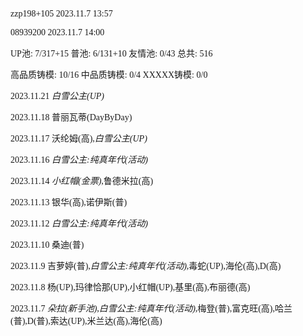 <font face="Fira Code">

zzp198+105 2023.11.7 13:57

08939200 2023.11.7 14:00

UP池: 7/317+15  普池: 6/131+10  友情池: 0/43  总共: 516

高品质铸模: 10/16  中品质铸模: 0/4  XXXXX铸模: 0/0

2023.11.21 *白雪公主(UP)*

2023.11.18 普丽瓦蒂(DayByDay)

2023.11.17 沃纶姆(高),*白雪公主(UP)*

2023.11.16 *白雪公主:纯真年代(活动)*

2023.11.14 *小红帽(金票)*,鲁德米拉(高)

2023.11.13 银华(高),诺伊斯(普)

2023.11.12 *白雪公主:纯真年代(活动)*

2023.11.10 桑迪(普)

2023.11.9 吉萝婷(普),*白雪公主:纯真年代(活动)*,毒蛇(UP),海伦(高),D(高)

2023.11.8 杨(UP),玛律恰那(UP),小红帽(UP),基里(高),布丽德(高)

2023.11.7 *朵拉(新手池)*,*白雪公主:纯真年代(活动)*,梅登(普),富克旺(高),哈兰(普),D(普),索达(UP),米兰达(高),海伦(高)

</font>
